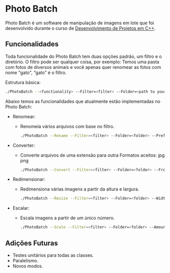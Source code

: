 # Photo Batch
 
Photo Batch é um software de manipulação de imagens em lote que foi desenvolvido durante o curso de [Desenvolvimento de Projetos em C++](https://www.udemy.com/course/desenvolvimento-de-projetos-com-cpp/).
 
## Funcionalidades
 
Toda funcionalidade do Photo Batch tem duas opções padrão, um filtro e o diretório.
O filtro pode ser qualquer coisa, por exemplo:
Temos uma pasta com fotos de diversos animais e você apenas quer renomear as fotos com nome "gato", “gato” é o filtro.
 
 
Estrutura básica:
```bash
./PhotoBatch --<functionality> --Filter=<filter> --Folder=<path to your images> args<depends of functionality>
```
 
Abaixo temos as funcionalidades que atualmente estão implementadas no Photo Batch:
 
* Renomear:
   * Renomeia vários arquivos com base no filtro.
      ```bash
      ./PhotoBatch --Rename --Filter=<filter> --Folder=<folder> --Prefix=<new_name> --StartNumber=<integer>
      ```
* Converter:
   * Converte arquivos de uma extensão para outra
   Formatos aceitos: jpg png
     ```bash
     ./PhotoBatch --Convert --Filter=<filter> --Folder=<folder> --From=<.extension> --To=<.extension> --Quality<Optional: Number between 1 and 100>
     ```
 
* Redimensionar:
   * Redimensiona várias imagens a partir da altura e largura.
     ```bash
     ./PhotoBatch --Resize --Filter=<filter> --Folder=<folder> --Width=<integer> --Height=<integer> --Quality<Optional: Number between 1 and 100>
     ```
 
* Escalar:
   * Escala imagens a partir de um único número.
     ```bash
     ./PhotoBatch --Scale --Filter=<filter> --Folder=<folder> --Amount<number greater than 0>
     ```
 
## Adições Futuras
 
* Testes unitários para todas as classes.
* Paralelismo.
* Novos modos.
  
 

